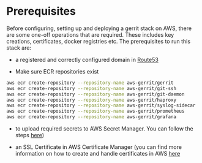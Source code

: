 # Prerequisites

Before configuring, setting up and deploying a gerrit stack on AWS, there are some one-off operations
that are required. These includes key creations, certificates, docker registries etc.
The prerequisites to run this stack are:

* a registered and correctly configured domain in
[Route53](https://docs.aws.amazon.com/Route53/latest/DeveloperGuide/getting-started.html)

* Make sure ECR repositories exist

```bash
aws ecr create-repository --repository-name aws-gerrit/gerrit
aws ecr create-repository --repository-name aws-gerrit/git-ssh
aws ecr create-repository --repository-name aws-gerrit/git-daemon
aws ecr create-repository --repository-name aws-gerrit/haproxy
aws ecr create-repository --repository-name aws-gerrit/syslog-sidecar
aws ecr create-repository --repository-name aws-gerrit/prometheus
aws ecr create-repository --repository-name aws-gerrit/grafana
```

* to upload required secrets to AWS Secret Manager. You can follow the steps [here](Secrets.md))

* an SSL Certificate in AWS Certificate Manager (you can find more information on
  how to create and handle certificates in AWS [here](https://aws.amazon.com/certificate-manager/getting-started/)
